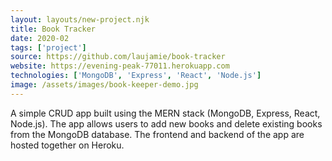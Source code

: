 ```yaml
---
layout: layouts/new-project.njk
title: Book Tracker
date: 2020-02
tags: ['project']
source: https://github.com/laujamie/book-tracker
website: https://evening-peak-77011.herokuapp.com
technologies: ['MongoDB', 'Express', 'React', 'Node.js']
image: /assets/images/book-keeper-demo.jpg
---
```


A simple CRUD app built using the MERN stack (MongoDB, Express, React, Node.js). The app allows users to
add new books and delete existing books from the MongoDB database. The frontend and backend of the app
are hosted together on Heroku.
